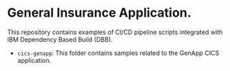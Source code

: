 # General Insurance Application.
This repository contains examples of CI/CD pipeline scripts integrated with IBM Dependency Based Build (DBB).

- `cics-genapp`: This folder contains samples related to the GenApp CICS application.
